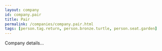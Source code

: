 ```yaml
---
layout: company
id: company.pair
title: Pair
permalink: /companies/company.pair.html
tags: [person.tag.return, person.bronze.turtle, person.seat.garden]
---
```


Company details...